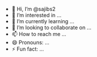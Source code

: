 - 👋 Hi, I’m @sajibs2
- 👀 I’m interested in ...
- 🌱 I’m currently learning ...
- 💞️ I’m looking to collaborate on ...
- 📫 How to reach me ...
- 😄 Pronouns: ...
- ⚡ Fun fact: ...

<!---
sajibs2/sajibs2 is a ✨ special ✨ repository because its `README.md` (this file) appears on your GitHub profile.
You can click the Preview link to take a look at your changes.
